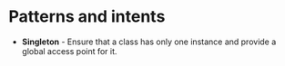 # Patterns and intents

- **Singleton** - Ensure that a class has only one instance and provide a global access point for it.
